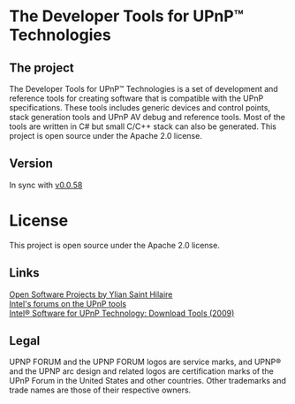 The Developer Tools for UPnP™ Technologies
==========================================

The project
-----------
The Developer Tools for UPnP™ Technologies is a set of development and reference tools
for creating software that is compatible with the UPnP specifications.
These tools includes generic devices and control points,
stack generation tools and UPnP AV debug and reference tools.
Most of the tools are written in C# but small C/C++ stack can also be generated.
This project is open source under the Apache 2.0 license.

Version
-------
In sync with [v0.0.58](http://opentools.homeip.net/dev-tools-for-upnp)

License
========
This project is open source under the Apache 2.0 license.

Links
-----
[Open Software Projects by Ylian Saint Hilaire](http://opentools.homeip.net/dev-tools-for-upnp)  
[Intel's forums on the UPnP tools](http://software.intel.com/en-us/forums/intel-tools-for-upnp-technology/)  
[Intel® Software for UPnP Technology: Download Tools (2009)](http://software.intel.com/en-us/articles/intel-software-for-upnp-technology-download-tools)  

Legal
-----
UPNP FORUM and the UPNP FORUM logos are service marks, and UPNP® and the UPNP arc
design and related logos are certification marks of the UPnP Forum in the United States and other
countries.
Other trademarks and trade names are those of their respective owners.
